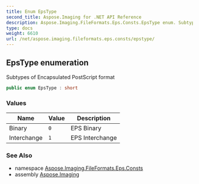 ```yaml
---
title: Enum EpsType
second_title: Aspose.Imaging for .NET API Reference
description: Aspose.Imaging.FileFormats.Eps.Consts.EpsType enum. Subtypes of Encapsulated PostScript format
type: docs
weight: 6610
url: /net/aspose.imaging.fileformats.eps.consts/epstype/
---
```

## EpsType enumeration

Subtypes of Encapsulated PostScript format

```csharp
public enum EpsType : short
```

### Values

| Name | Value | Description |
| --- | --- | --- |
| Binary | `0` | EPS Binary |
| Interchange | `1` | EPS Interchange |

### See Also

* namespace [Aspose.Imaging.FileFormats.Eps.Consts](../../aspose.imaging.fileformats.eps.consts/)
* assembly [Aspose.Imaging](../../)


